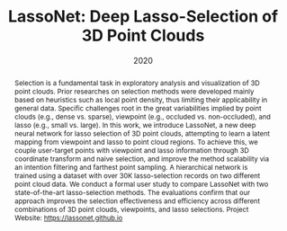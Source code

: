 ---
title: "LassoNet: Deep Lasso-Selection of 3D Point Clouds"
authors: 
  - zhutianchen
  - weizeng
  - zhiguangyang
  - lingyunyu
  - chiwingfu
  - huaminqu
date: "2020"
doi: ""

# Schedule page publish date (NOT publication's date).
# publishDate: "2017-01-01T00:00:00Z"

# Publication type.
# Legend: 0 = Uncategorized; 1 = Conference paper; 2 = Journal article;
# 3 = Preprint / Working Paper; 4 = Report; 5 = Book; 6 = Book section;
# 7 = Thesis; 8 = Patent
publication_types: ["1"]

# Publication name and optional abbreviated publication name.
publication: ""
publication_short: ""

abstract: "Selection is a fundamental task in exploratory analysis and visualization of 3D point clouds. Prior researches on selection methods were developed mainly based on heuristics such as local point density, thus limiting their applicability in general data. Specific challenges root in the great variabilities implied by point clouds (e.g., dense vs. sparse), viewpoint (e.g., occluded vs. non-occluded), and lasso (e.g., small vs. large). In this work, we introduce LassoNet, a new deep neural network for lasso selection of 3D point clouds, attempting to learn a latent mapping from viewpoint and lasso to point cloud regions. To achieve this, we couple user-target points with viewpoint and lasso information through 3D coordinate transform and naive selection, and improve the method scalability via an intention filtering and farthest point sampling. A hierarchical network is trained using a dataset with over 30K lasso-selection records on two different point cloud data. We conduct a formal user study to compare LassoNet with two state-of-the-art lasso-selection methods. The evaluations confirm that our approach improves the selection effectiveness and efficiency across different combinations of 3D point clouds, viewpoints, and lasso selections. Project Website: https://lassonet.github.io"

# Summary. An optional shortened abstract.
# summary: 

tags:
featured: false

links:
- name: Project Page
  url: https://lassonet.github.io/
url_pdf: https://chenzhutian.org/projects/2019_lassonet/paper.pdf
url_code: https://github.com/lassonet/lassonet
url_video: https://chenzhutian.org/projects/2019_lassonet/video.mp4

# Featured image
# To use, add an image named `featured.jpg/png` to your page's folder. 
image:
  caption: ''
  focal_point: ""
  preview_only: false

# Associated Projects (optional).
#   Associate this publication with one or more of your projects.
#   Simply enter your project's folder or file name without extension.
#   E.g. `internal-project` references `content/project/internal-project/index.md`.
#   Otherwise, set `projects: []`.
projects: []

# Slides (optional).
#   Associate this publication with Markdown slides.
#   Simply enter your slide deck's filename without extension.
#   E.g. `slides: "example"` references `content/slides/example/index.md`.
#   Otherwise, set `slides: ""`.
slides:
---